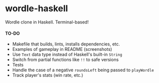 wordle-haskell
==============

Wordle clone in Haskell. Terminal-based!

#### TO-DO

* Makefile that builds, lints, installs dependencies, etc.
* Examples of gameplay in README (screenshots)
* Use `Text` data type instead of Haskell's built-in `String`
* Switch from partial functions like `!!` to safe versions
* Tests
* Handle the case of a negative `roundsLeft` being passed to `playWordle`
* Track player's stats (win rate, etc.)
